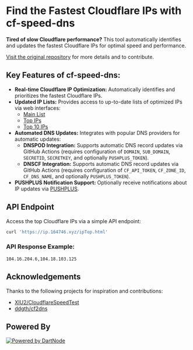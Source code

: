 # Find the Fastest Cloudflare IPs with cf-speed-dns

**Tired of slow Cloudflare performance?**  This tool automatically identifies and updates the fastest Cloudflare IPs for optimal speed and performance.  

[Visit the original repository](https://github.com/ZhiXuanWang/cf-speed-dns) for more details and to contribute.

## Key Features of cf-speed-dns:

*   **Real-time Cloudflare IP Optimization:**  Automatically identifies and prioritizes the fastest Cloudflare IPs.
*   **Updated IP Lists:**  Provides access to up-to-date lists of optimized IPs via web interfaces:
    *   [Main List](https://ip.164746.xyz)
    *   [Top IPs](https://ip.164746.xyz/ipTop.html)
    *   [Top 10 IPs](https://ip.164746.xyz/ipTop10.html)
*   **Automated DNS Updates:**  Integrates with popular DNS providers for automatic updates:
    *   **DNSPOD Integration:** Supports automatic DNS record updates via GitHub Actions (requires configuration of `DOMAIN`, `SUB_DOMAIN`, `SECRETID`, `SECRETKEY`, and optionally `PUSHPLUS_TOKEN`).
    *   **DNSCF Integration:** Supports automatic DNS record updates via GitHub Actions (requires configuration of `CF_API_TOKEN`, `CF_ZONE_ID`, `CF_DNS_NAME`, and optionally `PUSHPLUS_TOKEN`).
*   **PUSHPLUS Notification Support:**  Optionally receive notifications about IP updates via [PUSHPLUS](https://www.pushplus.plus/push1.html).

## API Endpoint

Access the top Cloudflare IPs via a simple API endpoint:

```bash
curl 'https://ip.164746.xyz/ipTop.html'
```

### API Response Example:

```text
104.16.204.6,104.18.103.125
```

## Acknowledgements

Thanks to the following projects for inspiration and contributions:

*   [XIU2/CloudflareSpeedTest](https://github.com/XIU2/CloudflareSpeedTest)
*   [ddgth/cf2dns](https://github.com/ddgth/cf2dns)

## Powered By
[![Powered by DartNode](https://dartnode.com/branding/DN-Open-Source-sm.png)](https://dartnode.com "Powered by DartNode - Free VPS for Open Source")